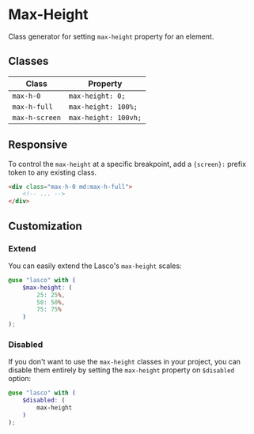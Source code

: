 # Max-Height

Class generator for setting `max-height` property for an element.

## Classes

| Class          | Property             |
|----------------|----------------------|
| `max-h-0`      | `max-height: 0;`     |
| `max-h-full`   | `max-height: 100%;`  |
| `max-h-screen` | `max-height: 100vh;` |

## Responsive

To control the `max-height` at a specific breakpoint, add a `{screen}:` prefix token to any existing class.

```html
<div class="max-h-0 md:max-h-full">
    <!-- ... -->
</div>
```

## Customization

### Extend

You can easily extend the Lasco's `max-height` scales:

```scss
@use "lasco" with (
    $max-height: (
        25: 25%,
        50: 50%,
        75: 75%
    )
);
```

### Disabled

If you don't want to use the `max-height` classes in your project, you can disable them entirely by setting
the `max-height` property on `$disabled` option:

```scss
@use "lasco" with (
    $disabled: (
        max-height
    )
);
```
